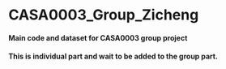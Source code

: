 # CASA0003_Group_Zicheng
#### Main code and dataset for CASA0003 group project
#### This is individual part and wait to be added to the group part.
